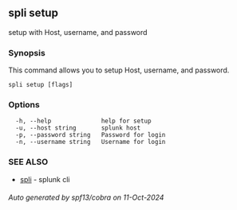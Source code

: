 ## spli setup

setup with Host, username, and password

### Synopsis

This command allows you to setup Host, username, and password.

```
spli setup [flags]
```

### Options

```
  -h, --help              help for setup
  -u, --host string       splunk host
  -p, --password string   Password for login
  -n, --username string   Username for login
```

### SEE ALSO

* [spli](spli.md)	 - splunk cli

###### Auto generated by spf13/cobra on 11-Oct-2024
